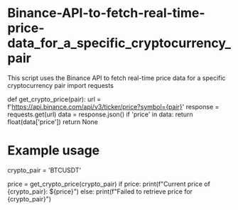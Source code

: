 # Binance-API-to-fetch-real-time-price-data_for_a_specific_cryptocurrency_pair
This script uses the Binance API to fetch real-time price data for a specific cryptocurrency pair
import requests

def get_crypto_price(pair):
    url = f'https://api.binance.com/api/v3/ticker/price?symbol={pair}'
    response = requests.get(url)
    data = response.json()
    if 'price' in data:
        return float(data['price'])
    return None

# Example usage
crypto_pair = 'BTCUSDT'

price = get_crypto_price(crypto_pair)
if price:
    print(f"Current price of {crypto_pair}: ${price}")
else:
    print(f"Failed to retrieve price for {crypto_pair}")
